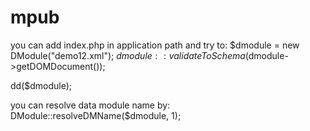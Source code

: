 # mpub


you can add index.php in application path and try to:
$dmodule = new DModule("demo12.xml");
$dmodule::validateToSchema($dmodule->getDOMDocument());

dd($dmodule);


you can resolve data module name by:
DModule::resolveDMName($dmodule, 1);